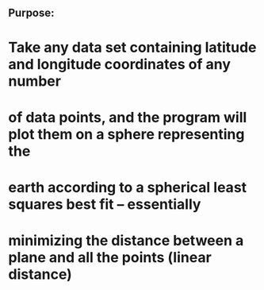 ## Purpose: 
# Take any data set containing latitude and longitude coordinates of any number
# of data points, and the program will plot them on a sphere representing the 
# earth according to a spherical least squares best fit – essentially
# minimizing the distance between a plane and all the points (linear distance)
